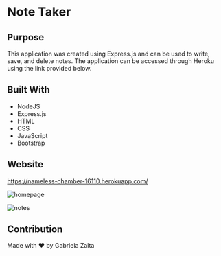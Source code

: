 # Note Taker 

## Purpose
This application  was created using Express.js and can be used to write, save, and delete notes. The application can be accessed through Heroku using the link provided below.

## Built With
* NodeJS
* Express.js
* HTML
* CSS
* JavaScript
* Bootstrap

## Website
 https://nameless-chamber-16110.herokuapp.com/

 ![homepage](https://user-images.githubusercontent.com/71668173/104823382-afb07000-5817-11eb-830f-d88e98fc1f76.JPG)

![notes](https://user-images.githubusercontent.com/71668173/104823732-644b9100-581a-11eb-9dcd-c94b54aa67c0.JPG)


## Contribution
Made with ❤️ by Gabriela Zalta